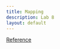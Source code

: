 ```yaml
---
title: Mapping
description: Lab 8
layout: default
---
```


[Reference](https://cei-lab.github.io/ECE4960/Lab8.html)